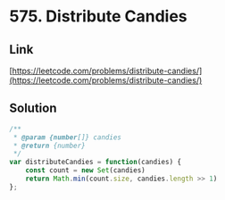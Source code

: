 # 575. Distribute Candies

<a name="v2N9o"></a>
## Link
[https://leetcode.com/problems/distribute-candies/](https://leetcode.com/problems/distribute-candies/)
<a name="KZZyC"></a>
## Solution
```javascript
/**
 * @param {number[]} candies
 * @return {number}
 */
var distributeCandies = function(candies) {
    const count = new Set(candies)
    return Math.min(count.size, candies.length >> 1)
};
```
